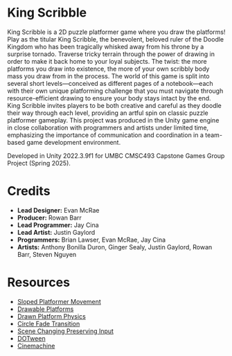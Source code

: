 # King Scribble
King Scribble is a 2D puzzle platformer game where you draw the platforms! Play as the titular King Scribble, the benevolent, beloved ruler of the Doodle Kingdom who has been tragically whisked away from his throne by a surprise tornado. Traverse tricky terrain through the power of drawing in order to make it back home to your loyal subjects. The twist: the more platforms you draw into existence, the more of your own scribbly body mass you draw from in the process. The world of this game is split into several short levels—conceived as different pages of a notebook—each with their own unique platforming challenge that you must navigate through resource-efficient drawing to ensure your body stays intact by the end. King Scribble invites players to be both creative and careful as they doodle their way through each level, providing an artful spin on classic puzzle platformer gameplay. This project was produced in the Unity game engine in close collaboration with programmers and artists under limited time, emphasizing the importance of communication and coordination in a team-based game development environment.

Developed in Unity 2022.3.9f1 for UMBC CMSC493 Capstone Games Group Project (Spring 2025).

# Credits
- **Lead Designer:** Evan McRae
- **Producer:** Rowan Barr
- **Lead Programmer:** Jay Cina
- **Lead Artist:** Justin Gaylord
- **Programmers:** Brian Lawser, Evan McRae, Jay Cina
- **Artists:** Anthony Bonilla Duron, Ginger Sealy, Justin Gaylord, Rowan Barr, Steven Nguyen

# Resources
- [Sloped Platformer Movement](https://www.youtube.com/watch?v=QPiZSTEuZnw)
- [Drawable Platforms](https://www.youtube.com/watch?v=SmAwege_im8)
- [Drawn Platform Physics](https://youtu.be/Jgy8c0M_vO4)
- [Circle Fade Transition](https://www.youtube.com/watch?v=rtYCqVahq6A)
- [Scene Changing Preserving Input](https://forum.unity.com/threads/application-loadlevel-resets-input-getaxis-work-arounds.118511/#post-700346)
- [DOTween](https://assetstore.unity.com/packages/tools/animation/dotween-hotween-v2-27676)
- [Cinemachine](https://unity.com/features/cinemachine)